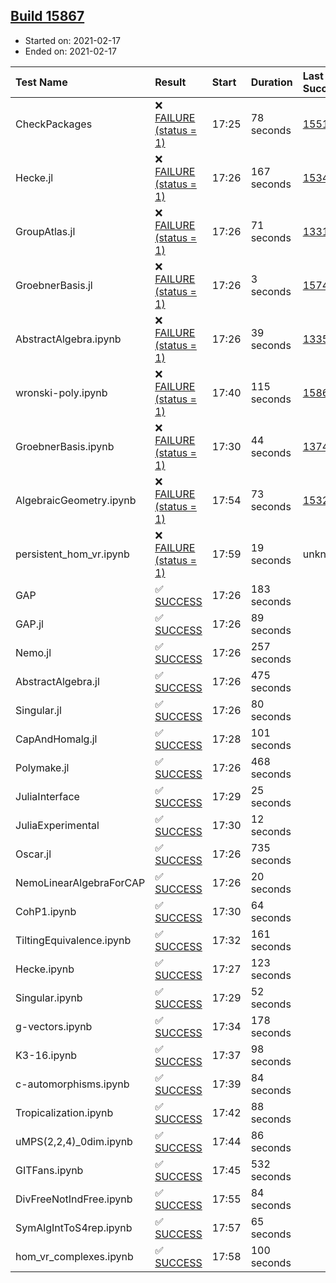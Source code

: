## [Build 15867](https://oscarci.mathematik.uni-kl.de/job/oscar/15867/)

* Started on: 2021-02-17
* Ended on: 2021-02-17

| Test Name    | Result | Start | Duration | Last Success | First Failure |
|:-------------|:-------|:------|:---------|:-------------|:--------------|
| CheckPackages | ❌ [FAILURE (status = 1)](https://oscarci.mathematik.uni-kl.de/job/oscar/15867/artifact/logs/build-15867/CheckPackages.log) | 17:25 | 78 seconds | [15514](https://oscarci.mathematik.uni-kl.de/job/oscar/15514/) | [15515](https://oscarci.mathematik.uni-kl.de/job/oscar/15515/) |
| Hecke.jl | ❌ [FAILURE (status = 1)](https://oscarci.mathematik.uni-kl.de/job/oscar/15867/artifact/logs/build-15867/Hecke.jl.log) | 17:26 | 167 seconds | [15344](https://oscarci.mathematik.uni-kl.de/job/oscar/15344/) | [15348](https://oscarci.mathematik.uni-kl.de/job/oscar/15348/) |
| GroupAtlas.jl | ❌ [FAILURE (status = 1)](https://oscarci.mathematik.uni-kl.de/job/oscar/15867/artifact/logs/build-15867/GroupAtlas.jl.log) | 17:26 | 71 seconds | [13311](https://oscarci.mathematik.uni-kl.de/job/oscar/13311/) | [13312](https://oscarci.mathematik.uni-kl.de/job/oscar/13312/) |
| GroebnerBasis.jl | ❌ [FAILURE (status = 1)](https://oscarci.mathematik.uni-kl.de/job/oscar/15867/artifact/logs/build-15867/GroebnerBasis.jl.log) | 17:26 | 3 seconds | [15745](https://oscarci.mathematik.uni-kl.de/job/oscar/15745/) | [15746](https://oscarci.mathematik.uni-kl.de/job/oscar/15746/) |
| AbstractAlgebra.ipynb | ❌ [FAILURE (status = 1)](https://oscarci.mathematik.uni-kl.de/job/oscar/15867/artifact/logs/build-15867/AbstractAlgebra.ipynb.log) | 17:26 | 39 seconds | [13355](https://oscarci.mathematik.uni-kl.de/job/oscar/13355/) | [13356](https://oscarci.mathematik.uni-kl.de/job/oscar/13356/) |
| wronski-poly.ipynb | ❌ [FAILURE (status = 1)](https://oscarci.mathematik.uni-kl.de/job/oscar/15867/artifact/logs/build-15867/wronski-poly.ipynb.log) | 17:40 | 115 seconds | [15865](https://oscarci.mathematik.uni-kl.de/job/oscar/15865/) | [15866](https://oscarci.mathematik.uni-kl.de/job/oscar/15866/) |
| GroebnerBasis.ipynb | ❌ [FAILURE (status = 1)](https://oscarci.mathematik.uni-kl.de/job/oscar/15867/artifact/logs/build-15867/GroebnerBasis.ipynb.log) | 17:30 | 44 seconds | [13748](https://oscarci.mathematik.uni-kl.de/job/oscar/13748/) | [13749](https://oscarci.mathematik.uni-kl.de/job/oscar/13749/) |
| AlgebraicGeometry.ipynb | ❌ [FAILURE (status = 1)](https://oscarci.mathematik.uni-kl.de/job/oscar/15867/artifact/logs/build-15867/AlgebraicGeometry.ipynb.log) | 17:54 | 73 seconds | [15322](https://oscarci.mathematik.uni-kl.de/job/oscar/15322/) | [15323](https://oscarci.mathematik.uni-kl.de/job/oscar/15323/) |
| persistent_hom_vr.ipynb | ❌ [FAILURE (status = 1)](https://oscarci.mathematik.uni-kl.de/job/oscar/15867/artifact/logs/build-15867/persistent_hom_vr.ipynb.log) | 17:59 | 19 seconds | unknown | unknown |
| GAP | ✅ [SUCCESS](https://oscarci.mathematik.uni-kl.de/job/oscar/15867/artifact/logs/build-15867/GAP.log) | 17:26 | 183 seconds |  |  |
| GAP.jl | ✅ [SUCCESS](https://oscarci.mathematik.uni-kl.de/job/oscar/15867/artifact/logs/build-15867/GAP.jl.log) | 17:26 | 89 seconds |  |  |
| Nemo.jl | ✅ [SUCCESS](https://oscarci.mathematik.uni-kl.de/job/oscar/15867/artifact/logs/build-15867/Nemo.jl.log) | 17:26 | 257 seconds |  |  |
| AbstractAlgebra.jl | ✅ [SUCCESS](https://oscarci.mathematik.uni-kl.de/job/oscar/15867/artifact/logs/build-15867/AbstractAlgebra.jl.log) | 17:26 | 475 seconds |  |  |
| Singular.jl | ✅ [SUCCESS](https://oscarci.mathematik.uni-kl.de/job/oscar/15867/artifact/logs/build-15867/Singular.jl.log) | 17:26 | 80 seconds |  |  |
| CapAndHomalg.jl | ✅ [SUCCESS](https://oscarci.mathematik.uni-kl.de/job/oscar/15867/artifact/logs/build-15867/CapAndHomalg.jl.log) | 17:28 | 101 seconds |  |  |
| Polymake.jl | ✅ [SUCCESS](https://oscarci.mathematik.uni-kl.de/job/oscar/15867/artifact/logs/build-15867/Polymake.jl.log) | 17:26 | 468 seconds |  |  |
| JuliaInterface | ✅ [SUCCESS](https://oscarci.mathematik.uni-kl.de/job/oscar/15867/artifact/logs/build-15867/JuliaInterface.log) | 17:29 | 25 seconds |  |  |
| JuliaExperimental | ✅ [SUCCESS](https://oscarci.mathematik.uni-kl.de/job/oscar/15867/artifact/logs/build-15867/JuliaExperimental.log) | 17:30 | 12 seconds |  |  |
| Oscar.jl | ✅ [SUCCESS](https://oscarci.mathematik.uni-kl.de/job/oscar/15867/artifact/logs/build-15867/Oscar.jl.log) | 17:26 | 735 seconds |  |  |
| NemoLinearAlgebraForCAP | ✅ [SUCCESS](https://oscarci.mathematik.uni-kl.de/job/oscar/15867/artifact/logs/build-15867/NemoLinearAlgebraForCAP.log) | 17:26 | 20 seconds |  |  |
| CohP1.ipynb | ✅ [SUCCESS](https://oscarci.mathematik.uni-kl.de/job/oscar/15867/artifact/logs/build-15867/CohP1.ipynb.log) | 17:30 | 64 seconds |  |  |
| TiltingEquivalence.ipynb | ✅ [SUCCESS](https://oscarci.mathematik.uni-kl.de/job/oscar/15867/artifact/logs/build-15867/TiltingEquivalence.ipynb.log) | 17:32 | 161 seconds |  |  |
| Hecke.ipynb | ✅ [SUCCESS](https://oscarci.mathematik.uni-kl.de/job/oscar/15867/artifact/logs/build-15867/Hecke.ipynb.log) | 17:27 | 123 seconds |  |  |
| Singular.ipynb | ✅ [SUCCESS](https://oscarci.mathematik.uni-kl.de/job/oscar/15867/artifact/logs/build-15867/Singular.ipynb.log) | 17:29 | 52 seconds |  |  |
| g-vectors.ipynb | ✅ [SUCCESS](https://oscarci.mathematik.uni-kl.de/job/oscar/15867/artifact/logs/build-15867/g-vectors.ipynb.log) | 17:34 | 178 seconds |  |  |
| K3-16.ipynb | ✅ [SUCCESS](https://oscarci.mathematik.uni-kl.de/job/oscar/15867/artifact/logs/build-15867/K3-16.ipynb.log) | 17:37 | 98 seconds |  |  |
| c-automorphisms.ipynb | ✅ [SUCCESS](https://oscarci.mathematik.uni-kl.de/job/oscar/15867/artifact/logs/build-15867/c-automorphisms.ipynb.log) | 17:39 | 84 seconds |  |  |
| Tropicalization.ipynb | ✅ [SUCCESS](https://oscarci.mathematik.uni-kl.de/job/oscar/15867/artifact/logs/build-15867/Tropicalization.ipynb.log) | 17:42 | 88 seconds |  |  |
| uMPS(2,2,4)_0dim.ipynb | ✅ [SUCCESS](https://oscarci.mathematik.uni-kl.de/job/oscar/15867/artifact/logs/build-15867/uMPS-2-2-4-_0dim.ipynb.log) | 17:44 | 86 seconds |  |  |
| GITFans.ipynb | ✅ [SUCCESS](https://oscarci.mathematik.uni-kl.de/job/oscar/15867/artifact/logs/build-15867/GITFans.ipynb.log) | 17:45 | 532 seconds |  |  |
| DivFreeNotIndFree.ipynb | ✅ [SUCCESS](https://oscarci.mathematik.uni-kl.de/job/oscar/15867/artifact/logs/build-15867/DivFreeNotIndFree.ipynb.log) | 17:55 | 84 seconds |  |  |
| SymAlgIntToS4rep.ipynb | ✅ [SUCCESS](https://oscarci.mathematik.uni-kl.de/job/oscar/15867/artifact/logs/build-15867/SymAlgIntToS4rep.ipynb.log) | 17:57 | 65 seconds |  |  |
| hom_vr_complexes.ipynb | ✅ [SUCCESS](https://oscarci.mathematik.uni-kl.de/job/oscar/15867/artifact/logs/build-15867/hom_vr_complexes.ipynb.log) | 17:58 | 100 seconds |  |  |
